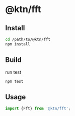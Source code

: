 # @ktn/fft

## Install

```bash
cd /path/to/@ktn/fft
npm install
```

## Build

run test

```bash
npm test
```

## Usage


```javascript
import {Fft} from '@ktn/fft';
```
